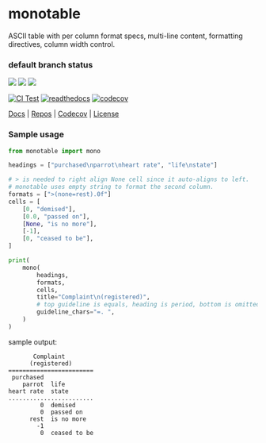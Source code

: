 # monotable

ASCII table with per column format specs, multi-line content,
formatting directives, column width control.

### default branch status

[![](https://img.shields.io/pypi/l/monotable.svg)](http://www.apache.org/licenses/LICENSE-2.0)
[![](https://img.shields.io/pypi/v/monotable.svg)](https://pypi.python.org/pypi/monotable)
[![](https://img.shields.io/pypi/pyversions/monotable.svg)](https://pypi.python.org/pypi/monotable)

[![CI Test](https://github.com/tmarktaylor/monotable/actions/workflows/ci.yml/badge.svg)](https://github.com/tmarktaylor/monotable/actions/workflows/ci.yml)
[![readthedocs](https://readthedocs.org/projects/monotable/badge/?version=latest)](https://monotable.readthedocs.io/en/latest/?badge=latest)
[![codecov](https://codecov.io/gh/tmarktaylor/monotable/branch/master/graph/badge.svg?token=qanSaWfGAQ)](https://codecov.io/gh/tmarktaylor/monotable)

[Docs](https://monotable.readthedocs.io/en/latest/) |
[Repos](https://github.com/tmarktaylor/monotable) |
[Codecov](https://codecov.io/gh/tmarktaylor/monotable?branch=master) |
[License](https://github.com/tmarktaylor/monotable/blob/master/LICENSE)

### Sample usage
```python
from monotable import mono

headings = ["purchased\nparrot\nheart rate", "life\nstate"]

# > is needed to right align None cell since it auto-aligns to left.
# monotable uses empty string to format the second column.
formats = [">(none=rest).0f"]
cells = [
    [0, "demised"],
    [0.0, "passed on"],
    [None, "is no more"],
    [-1],
    [0, "ceased to be"],
]

print(
    mono(
        headings,
        formats,
        cells,
        title="Complaint\n(registered)",
        # top guideline is equals, heading is period, bottom is omitted.
        guideline_chars="=. ",
    )
)
```

sample output:
```
       Complaint
      (registered)
========================
 purchased
    parrot  life
heart rate  state
........................
         0  demised
         0  passed on
      rest  is no more
        -1
         0  ceased to be
```
